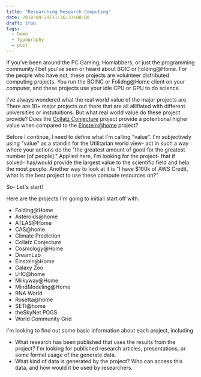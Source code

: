 ```yaml
---
title: "Researching Research Computing"
date: 2018-09-29T11:36:33+08:00
draft: true
tags: 
  - Demo
  - Typography
  - post
---
```


If you've been around the PC Gaming, Homlabbers, or just the programming community I bet you've seen or heard about BOIC or Folding@Home. For the people who have not, these projects are voluinteer distributed computing projects. You run the BOINC or Folidng@Home client on your computer, and these projects use your idle CPU or GPU to do science. 

I've always wondered what the real world value of the major projects are. There are 10+ major projects out there that are all allifiated with different universities or instutuitions. But what real world value do these project provide? Does the [Collatz Conjecture](https://en.wikipedia.org/wiki/Collatz_conjecture) project provide a potentional higher value when compared to the [Einstein@home]() project? 

Before I continue, I need to define what I'm calling "value". I'm subjectively using "value" as a standin for the Utilitarian world view- act in such a way where your actions do the "the greatest amount of good for the greatest number [of people]." Applied here, I'm looking for the project- that if solved- has/would provide the largest value to the scientific field and help the most people. Another way to look at it is "I have $100k of AWS Credit, what is the best project to use these compute resources on?" 

So- Let's start!

Here are the projects I'm going to initiall start off with. 

* Folding@Home
* Asteroids@home 
* ATLAS@Home
* CAS@home 
* Climate Prediction
* Collatz Conjecture 
* Cosmology@Home
* DreamLab
* Einstein@Home
* Galaxy Zoo
* LHC@home
* Milkyway@Home
* MindModeling@Home
* RNA World
* Rosetta@home
* SETI@home
* theSkyNet POGS
* World Community Grid

I'm looking to find out some basic information about each project, including 
* What research has been published that uses the results from the project? I'm looking for published research articles, presentations, or some formal usage of the generate data.
* What kind of data is generated by the project? Who can access this data, and how would it be used by researchers.